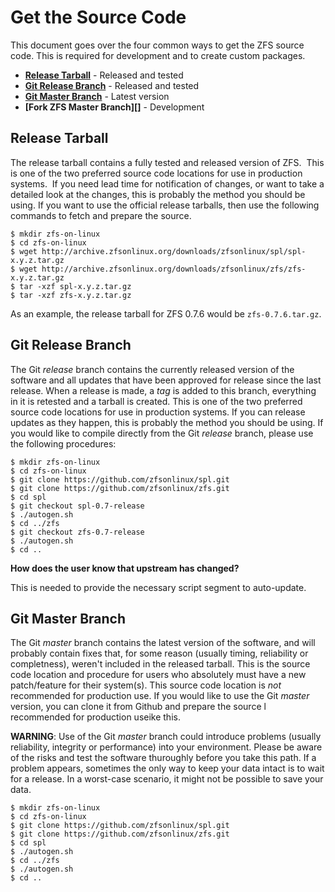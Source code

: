 <!--- When this page is updated, please also check the 'W-Get-Source' page -->

# Get the Source Code

This document goes over the four common ways to get the ZFS source code.  This is required for development and to create custom packages.

* **[Release Tarball](#release-tarball)** - Released and tested
* **[Git Release Branch](#git-release-branch)** - Released and tested
* **[Git Master Branch](#git-master-branch)** - Latest version
* **[Fork ZFS Master Branch][]** - Development

## Release Tarball

The release tarball contains a fully tested and released version of ZFS.  This is one of the two preferred source code locations for use in production systems.  If you need lead time for notification of changes, or want to take a detailed look at the changes, this is probably the method you should be using.  If you want to use the official release tarballs, then use the following commands to fetch and prepare the source.

```
$ mkdir zfs-on-linux
$ cd zfs-on-linux
$ wget http://archive.zfsonlinux.org/downloads/zfsonlinux/spl/spl-x.y.z.tar.gz
$ wget http://archive.zfsonlinux.org/downloads/zfsonlinux/zfs/zfs-x.y.z.tar.gz
$ tar -xzf spl-x.y.z.tar.gz
$ tar -xzf zfs-x.y.z.tar.gz
```

As an example, the release tarball for ZFS 0.7.6 would be ```zfs-0.7.6.tar.gz```.

## Git Release Branch

The Git *release* branch contains the currently released version of the software and all updates that have been approved for release since the last release.  When a release is made, a *tag* is added to this branch, everything in it is retested and a tarball is created.  This is one of the two preferred source code locations for use in production systems.  If you can release updates as they happen, this is probably the method you should be using.  If you would like to compile directly from the Git *release* branch, please use the following procedures:

```
$ mkdir zfs-on-linux
$ cd zfs-on-linux
$ git clone https://github.com/zfsonlinux/spl.git
$ git clone https://github.com/zfsonlinux/zfs.git
$ cd spl
$ git checkout spl-0.7-release
$ ./autogen.sh
$ cd ../zfs
$ git checkout zfs-0.7-release
$ ./autogen.sh
$ cd ..
```

**How does the user know that upstream has changed?**

This is needed to provide the necessary script segment to auto-update.

## Git Master Branch

The Git *master* branch contains the latest version of the software, and will probably contain fixes that, for some reason (usually timing, reliability or completness), weren't included in the released tarball.  This is the source code location and procedure for users who absolutely must have a new patch/feature for their system(s).  This source code location is *not* recommended for production use.  If you would like to use the Git *master* version, you can clone it from Github and prepare the source l recommended for production useike this.

**WARNING**:  Use of the Git *master* branch could introduce problems (usually reliability, integrity or performance) into your environment.  Please be aware of the risks and test the software thuroughly before you take this path.  If a problem appears, sometimes the only way to keep your data intact is to wait for a release.  In a worst-case scenario, it might not be possible to save your data.

```
$ mkdir zfs-on-linux
$ cd zfs-on-linux
$ git clone https://github.com/zfsonlinux/spl.git
$ git clone https://github.com/zfsonlinux/zfs.git
$ cd spl
$ ./autogen.sh
$ cd ../zfs
$ ./autogen.sh
$ cd ..
```

[zol]: https://github.com/zfsonlinux
